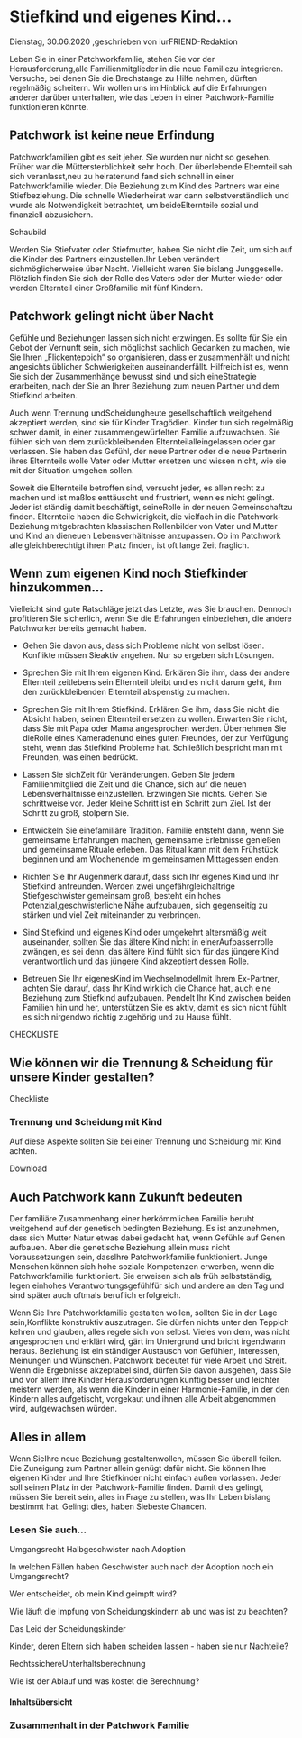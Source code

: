 # Stiefkind und eigenes Kind…

Dienstag, 30.06.2020 ,geschrieben von iurFRIEND-Redaktion

Leben Sie in einer Patchworkfamilie, stehen Sie vor der Herausforderung,alle Familienmitglieder in die neue Familiezu integrieren. Versuche, bei denen Sie die Brechstange zu Hilfe nehmen, dürften regelmäßig scheitern. Wir wollen uns im Hinblick auf die Erfahrungen anderer darüber unterhalten, wie das Leben in einer Patchwork-Familie funktionieren könnte.

## Patchwork ist keine neue Erfindung

Patchworkfamilien gibt es seit jeher. Sie wurden nur nicht so gesehen. Früher war die Müttersterblichkeit sehr hoch. Der überlebende Elternteil sah sich veranlasst,neu zu heiratenund fand sich schnell in einer Patchworkfamilie wieder. Die Beziehung zum Kind des Partners war eine Stiefbeziehung. Die schnelle Wiederheirat war dann selbstverständlich und wurde als Notwendigkeit betrachtet, um beideElternteile sozial und finanziell abzusichern.

Schaubild

Werden Sie Stiefvater oder Stiefmutter, haben Sie nicht die Zeit, um sich auf die Kinder des Partners einzustellen.Ihr Leben verändert sichmöglicherweise über Nacht. Vielleicht waren Sie bislang Junggeselle. Plötzlich finden Sie sich der Rolle des Vaters oder der Mutter wieder oder werden Elternteil einer Großfamilie mit fünf Kindern.

## Patchwork gelingt nicht über Nacht

Gefühle und Beziehungen lassen sich nicht erzwingen. Es sollte für Sie ein Gebot der Vernunft sein, sich möglichst sachlich Gedanken zu machen, wie Sie Ihren „Flickenteppich“ so organisieren, dass er zusammenhält und nicht angesichts üblicher Schwierigkeiten auseinanderfällt. Hilfreich ist es, wenn Sie sich der Zusammenhänge bewusst sind und sich eineStrategie erarbeiten, nach der Sie an Ihrer Beziehung zum neuen Partner und dem Stiefkind arbeiten.

Auch wenn Trennung undScheidungheute gesellschaftlich weitgehend akzeptiert werden, sind sie für Kinder Tragödien. Kinder tun sich regelmäßig schwer damit, in einer zusammengewürfelten Familie aufzuwachsen. Sie fühlen sich von dem zurückbleibenden Elternteilalleingelassen oder gar verlassen. Sie haben das Gefühl, der neue Partner oder die neue Partnerin ihres Elternteils wolle Vater oder Mutter ersetzen und wissen nicht, wie sie mit der Situation umgehen sollen.

Soweit die Elternteile betroffen sind, versucht jeder, es allen recht zu machen und ist maßlos enttäuscht und frustriert, wenn es nicht gelingt. Jeder ist ständig damit beschäftigt, seineRolle in der neuen Gemeinschaftzu finden. Elternteile haben die Schwierigkeit, die vielfach in die Patchwork-Beziehung mitgebrachten klassischen Rollenbilder von Vater und Mutter und Kind an dieneuen Lebensverhältnisse anzupassen. Ob im Patchwork alle gleichberechtigt ihren Platz finden, ist oft lange Zeit fraglich.

## Wenn zum eigenen Kind noch Stiefkinder hinzukommen…

Vielleicht sind gute Ratschläge jetzt das Letzte, was Sie brauchen. Dennoch profitieren Sie sicherlich, wenn Sie die Erfahrungen einbeziehen, die andere Patchworker bereits gemacht haben.

- Gehen Sie davon aus, dass sich Probleme nicht von selbst lösen. Konflikte müssen Sieaktiv angehen. Nur so ergeben sich Lösungen.

- Sprechen Sie mit Ihrem eigenen Kind. Erklären Sie ihm, dass der andere Elternteil zeitlebens sein Elternteil bleibt und es nicht darum geht, ihm den zurückbleibenden Elternteil abspenstig zu machen.

- Sprechen Sie mit Ihrem Stiefkind. Erklären Sie ihm, dass Sie nicht die Absicht haben, seinen Elternteil ersetzen zu wollen. Erwarten Sie nicht, dass Sie mit Papa oder Mama angesprochen werden. Übernehmen Sie dieRolle eines Kameradenund eines guten Freundes, der zur Verfügung steht, wenn das Stiefkind Probleme hat. Schließlich bespricht man mit Freunden, was einen bedrückt.

- Lassen Sie sichZeit für Veränderungen. Geben Sie jedem Familienmitglied die Zeit und die Chance, sich auf die neuen Lebensverhältnisse einzustellen. Erzwingen Sie nichts. Gehen Sie schrittweise vor. Jeder kleine Schritt ist ein Schritt zum Ziel. Ist der Schritt zu groß, stolpern Sie.

- Entwickeln Sie einefamiliäre Tradition. Familie entsteht dann, wenn Sie gemeinsame Erfahrungen machen, gemeinsame Erlebnisse genießen und gemeinsame Rituale erleben. Das Ritual kann mit dem Frühstück beginnen und am Wochenende im gemeinsamen Mittagessen enden.

- Richten Sie Ihr Augenmerk darauf, dass sich Ihr eigenes Kind und Ihr Stiefkind anfreunden. Werden zwei ungefährgleichaltrige Stiefgeschwister gemeinsam groß, besteht ein hohes Potenzial,geschwisterliche Nähe aufzubauen, sich gegenseitig zu stärken und viel Zeit miteinander zu verbringen.

- Sind Stiefkind und eigenes Kind oder umgekehrt altersmäßig weit auseinander, sollten Sie das ältere Kind nicht in einerAufpasserrolle zwängen, es sei denn, das ältere Kind fühlt sich für das jüngere Kind verantwortlich und das jüngere Kind akzeptiert dessen Rolle.

- Betreuen Sie Ihr eigenesKind im Wechselmodellmit Ihrem Ex-Partner, achten Sie darauf, dass Ihr Kind wirklich die Chance hat, auch eine Beziehung zum Stiefkind aufzubauen. Pendelt Ihr Kind zwischen beiden Familien hin und her, unterstützen Sie es aktiv, damit es sich nicht fühlt es sich nirgendwo richtig zugehörig und zu Hause fühlt.

CHECKLISTE

## Wie können wir die Trennung & Scheidung für unsere Kinder gestalten?

Checkliste

### Trennung und Scheidung mit Kind

Auf diese Aspekte sollten Sie bei einer Trennung und Scheidung mit Kind achten.

Download

## Auch Patchwork kann Zukunft bedeuten

Der familiäre Zusammenhang einer herkömmlichen Familie beruht weitgehend auf der genetisch bedingten Beziehung. Es ist anzunehmen, dass sich Mutter Natur etwas dabei gedacht hat, wenn Gefühle auf Genen aufbauen. Aber die genetische Beziehung allein muss nicht Voraussetzungen sein, dassIhre Patchworkfamilie funktioniert. Junge Menschen können sich hohe soziale Kompetenzen erwerben, wenn die Patchworkfamilie funktioniert. Sie erweisen sich als früh selbstständig, legen einhohes Verantwortungsgefühlfür sich und andere an den Tag und sind später auch oftmals beruflich erfolgreich.

Wenn Sie Ihre Patchworkfamilie gestalten wollen, sollten Sie in der Lage sein,Konflikte konstruktiv auszutragen. Sie dürfen nichts unter den Teppich kehren und glauben, alles regele sich von selbst. Vieles von dem, was nicht angesprochen und erklärt wird, gärt im Untergrund und bricht irgendwann heraus. Beziehung ist ein ständiger Austausch von Gefühlen, Interessen, Meinungen und Wünschen. Patchwork bedeutet für viele Arbeit und Streit. Wenn die Ergebnisse akzeptabel sind, dürfen Sie davon ausgehen, dass Sie und vor allem Ihre Kinder Herausforderungen künftig besser und leichter meistern werden, als wenn die Kinder in einer Harmonie-Familie, in der den Kindern alles aufgetischt, vorgekaut und ihnen alle Arbeit abgenommen wird, aufgewachsen würden.

## Alles in allem

Wenn SieIhre neue Beziehung gestaltenwollen, müssen Sie überall feilen. Die Zuneigung zum Partner allein genügt dafür nicht. Sie können Ihre eigenen Kinder und Ihre Stiefkinder nicht einfach außen vorlassen. Jeder soll seinen Platz in der Patchwork-Familie finden. Damit dies gelingt, müssen Sie bereit sein, alles in Frage zu stellen, was Ihr Leben bislang bestimmt hat. Gelingt dies, haben Siebeste Chancen.

### Lesen Sie auch...

Umgangsrecht Halbgeschwister nach Adoption

In welchen Fällen haben Geschwister auch nach der Adoption noch ein Umgangsrecht?

Wer entscheidet, ob mein Kind geimpft wird?

Wie läuft die Impfung von Scheidungskindern ab und was ist zu beachten?

Das Leid der Scheidungskinder

Kinder, deren Eltern sich haben scheiden lassen - haben sie nur Nachteile?

RechtssichereUnterhaltsberechnung

Wie ist der Ablauf und was kostet die Berechnung?

#### Inhaltsübersicht

### Zusammenhalt in der Patchwork Familie